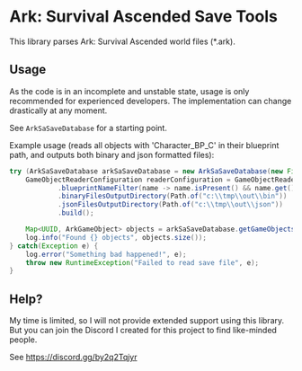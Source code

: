 # Ark: Survival Ascended Save Tools

This library parses Ark: Survival Ascended world files (*.ark).

## Usage

As the code is in an incomplete and unstable state, usage is only recommended for experienced developers.
The implementation can change drastically at any moment.

See `ArkSaSaveDatabase` for a starting point.

Example usage (reads all objects with 'Character_BP_C' in their blueprint path, and outputs both binary and json formatted files):

```java
try (ArkSaSaveDatabase arkSaSaveDatabase = new ArkSaSaveDatabase(new File("c:\\tmp\\TheIsland_WP.ark"))) {
    GameObjectReaderConfiguration readerConfiguration = GameObjectReaderConfiguration.builder()
            .blueprintNameFilter(name -> name.isPresent() && name.get().contains("Character_BP_C"))
            .binaryFilesOutputDirectory(Path.of("c:\\tmp\\out\\bin"))
            .jsonFilesOutputDirectory(Path.of("c:\\tmp\\out\\json"))
            .build();

    Map<UUID, ArkGameObject> objects = arkSaSaveDatabase.getGameObjects(readerConfiguration);
    log.info("Found {} objects", objects.size());
} catch(Exception e) {
    log.error("Something bad happened!", e);
    throw new RuntimeException("Failed to read save file", e);
}
```

## Help?

My time is limited, so I will not provide extended support using this library. But you
can join the Discord I created for this project to find like-minded people.

See https://discord.gg/by2q2Tqjyr